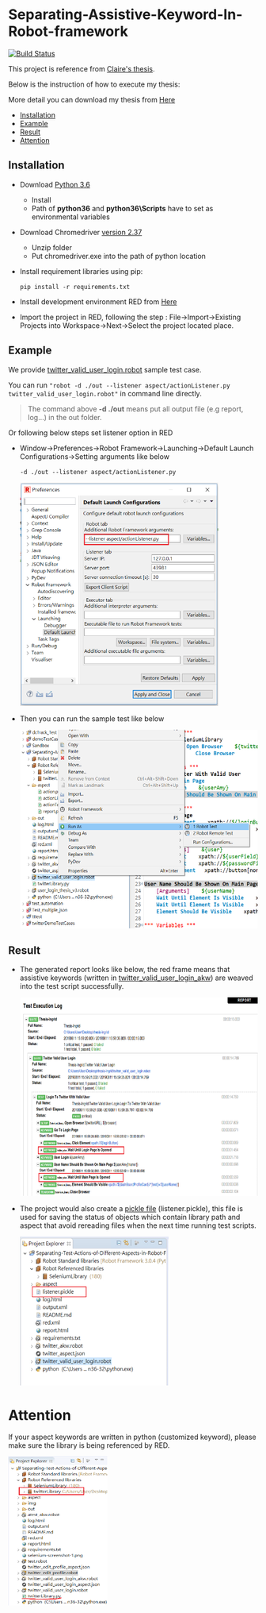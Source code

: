 # Separating-Assistive-Keyword-In-Robot-framework


[![Build Status](https://travis-ci.com/mpjp/Separating-Assistive-Keyword-In-Robot-framework.svg?token=aQdkx6yKirMbwc7jbqz4&branch=master)](https://travis-ci.com/mpjp/Separating-Assistive-Keyword-In-Robot-framework)

This project is reference from [Claire's thesis](https://github.com/Clairelien/Separating-Test-Actions-of-Different-Aspects-in-Robot-Framework-Test-Scripts).

Below is the instruction of how to execute my thesis:

More detail you can download my thesis from [Here](https://drive.google.com/file/d/1yjWQM29a9BkjFwG5h79DJ7oj_D2vSr7L/view?usp=sharing)


  - [Installation](#installation)
  - [Example](#example)
  - [Result](#result)
  - [Attention](#Attention)

Installation
-------
* Download [Python 3.6](https://www.python.org/downloads/release/python-360/)
  + Install
  + Path of __python36__ and __python36\Scripts__ have to set as environmental variables
  
* Download Chromedriver [version 2.37](https://chromedriver.storage.googleapis.com/index.html?path=2.37/)
  + Unzip folder
  + Put chromedriver.exe into the path of python location
  
* Install requirement libraries using pip:
  
      pip install -r requirements.txt

* Install development environment RED from [Here](https://github.com/nokia/RED)
* Import the project in RED, following the step : File->Import->Existing Projects into Workspace->Next->Select the project located place.

Example
------------------------

We provide [twitter_valid_user_login.robot](./twitter_valid_user_login.robot) sample test case.

You can run `"robot -d ./out --listener aspect/actionListener.py twitter_valid_user_login.robot"` in command line directly.

> The command above **-d ./out** means put all output file (e.g report, log...) in the out folder.
>  
Or following below steps set listener option in RED 
* Window->Preferences->Robot Framework->Launching->Default Launch Configurations->Setting arguments like below
  
      -d ./out --listener aspect/actionListener.py

    <img src="./img/listener.PNG" width="400px" height="450px"/>
* Then you can run the sample test like below
  
   <img src="./img/runTest.PNG" width="500px" height="400px"/>

Result
--------
* The generated report looks like below, the red frame means that assistive keywords (written in [twitter_valid_user_login_akw](./twitter_valid_user_login_akw.robot)) are weaved into the test script successfully.
  
  <img src="./img/report.png" width="600px" height="400px" >

* The project would also create a [pickle file](https://docs.python.org/3.6/library/pickle.html) (listener.pickle), this file is used for saving the status of objects which contain library path and aspect that avoid rereading files when the next time running test scripts.

  <img src="./img/pickle.png" width="300px" height="300px">

Attention
=========
  If your aspect keywords are written in python (customized keyword), please make sure the library is being referenced by RED.

  <img src="./img/library.png" width="200px" height="300px">

